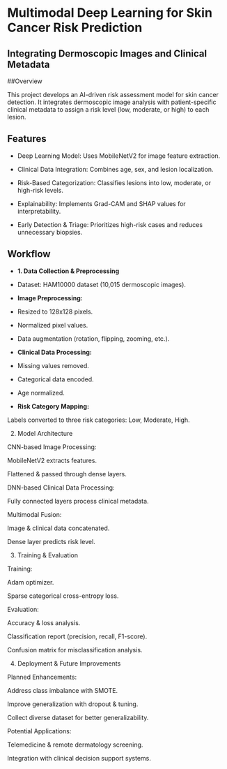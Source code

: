 # Multimodal Deep Learning for Skin Cancer Risk Prediction
## Integrating Dermoscopic Images and Clinical Metadata


##Overview

This project develops an AI-driven risk assessment model for skin cancer detection. It integrates dermoscopic image analysis with patient-specific clinical metadata to assign a risk level (low, moderate, or high) to each lesion.

## Features

* Deep Learning Model: Uses MobileNetV2 for image feature extraction.

* Clinical Data Integration: Combines age, sex, and lesion localization.

* Risk-Based Categorization: Classifies lesions into low, moderate, or high-risk levels.

* Explainability: Implements Grad-CAM and SHAP values for interpretability.

* Early Detection & Triage: Prioritizes high-risk cases and reduces unnecessary biopsies.

## Workflow

* **1. Data Collection & Preprocessing**

* Dataset: HAM10000 dataset (10,015 dermoscopic images).

* **Image Preprocessing:**

* Resized to 128x128 pixels.

* Normalized pixel values.

* Data augmentation (rotation, flipping, zooming, etc.).

* **Clinical Data Processing:**

* Missing values removed.

* Categorical data encoded.

* Age normalized.

* **Risk Category Mapping:**

Labels converted to three risk categories: Low, Moderate, High.

2. Model Architecture

CNN-based Image Processing:

MobileNetV2 extracts features.

Flattened & passed through dense layers.

DNN-based Clinical Data Processing:

Fully connected layers process clinical metadata.

Multimodal Fusion:

Image & clinical data concatenated.

Dense layer predicts risk level.

3. Training & Evaluation

Training:

Adam optimizer.

Sparse categorical cross-entropy loss.

Evaluation:

Accuracy & loss analysis.

Classification report (precision, recall, F1-score).

Confusion matrix for misclassification analysis.

4. Deployment & Future Improvements

Planned Enhancements:

Address class imbalance with SMOTE.

Improve generalization with dropout & tuning.

Collect diverse dataset for better generalizability.

Potential Applications:

Telemedicine & remote dermatology screening.

Integration with clinical decision support systems.
